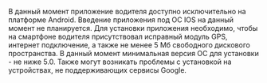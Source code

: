 В данный момент приложение водителя доступно исключительно на платформе Android. Введение приложения под ОС IOS на данный момент не планируется. Для установки приложения необходимо, чтобы на смартфоне водителя присутствовал исправный модуль GPS, интернет подключение, а также не менее 5 Мб свободного дискового пространства. В данный момент минимальная версия ОС для установки - не ниже 5.0. Также могут возникать проблемы с установкой на устройствах, не поддерживающих сервисы Google.